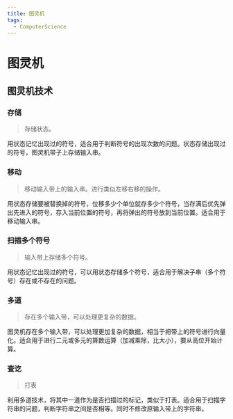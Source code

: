 ```yaml
---
title: 图灵机
tags: 
  - ComputerScience
---
```


# 图灵机

## 图灵机技术

### 存储

> 存储状态。

用状态记忆出现过的符号，适合用于判断符号的出现次数的问题。状态存储出现过的符号，图灵机带子上存储输入串。

### 移动

> 移动输入带上的输入串。进行类似左移右移的操作。

用状态存储要被替换掉的符号，位移多少个单位就存多少个符号，当存满后优先弹出先进入的符号，存入当前位置的符号，再将弹出的符号放到当前位置。适合用于移动输入串。

### 扫描多个符号

> 输入带上存储多个符号。

用状态记忆出现过的符号，可以用状态存储多个符号，适合用于解决子串（多个符号）存在或不存在的问题。

### 多道

> 存在多个输入带，可以处理更复杂的数据。

图灵机存在多个输入带，可以处理更加复杂的数据，相当于把带上的符号进行向量化。适合用于进行二元或多元的算数运算（加减乘除，比大小），要从高位开始计算。

### 查讫

> 打表

利用多道技术，将其中一道作为是否扫描过的标记，类似于打表。适合用于扫描字符串的问题，判断字符串之间是否相等。同时不修改原输入带上的字符串。
